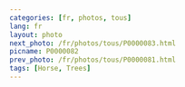 ```yaml
---
categories: [fr, photos, tous]
lang: fr
layout: photo
next_photo: /fr/photos/tous/P0000083.html
picname: P0000082
prev_photo: /fr/photos/tous/P0000081.html
tags: [Horse, Trees]
---
```

